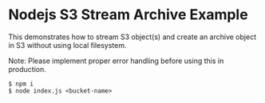 #  Nodejs S3 Stream Archive Example

This demonstrates how to stream S3 object(s) and create an archive object in S3 without using local filesystem.

Note: Please implement proper error handling before using this in production.

```shell
$ npm i
$ node index.js <bucket-name>
```
